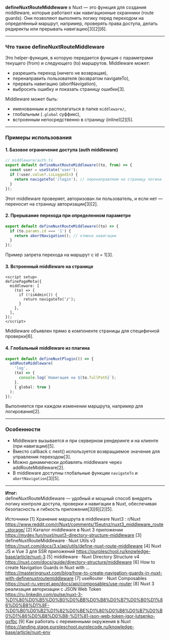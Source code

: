 **defineNuxtRouteMiddleware** в Nuxt — это функция для создания middleware, которые работают как навигационные охранники (route guards). Они позволяют выполнять логику перед переходом на определённый маршрут, например, проверять права доступа, делать редиректы или прерывать навигацию[3][2][6].

---

### Что такое defineNuxtRouteMiddleware

Это helper-функция, в которую передается функция с параметрами текущего (from) и следующего (to) маршрутов. Middleware может:

- разрешить переход (ничего не возвращая),
- перенаправить пользователя (возвратом navigateTo),
- прервать навигацию (abortNavigation),
- выбросить ошибку и показать страницу ошибки[3].

Middleware может быть:

- именованным и располагаться в папке `middleware/`,
- глобальным (`.global` суффикс),
- встроенным непосредственно в страницу (inline)[2][5].

---

### Примеры использования

#### 1. Базовое ограничение доступа (auth middleware)

```ts
// middleware/auth.ts
export default defineNuxtRouteMiddleware((to, from) => {
  const user = useState('user');
  if (!user.value?.isLoggedIn) {
    return navigateTo('/login'); // перенаправляем на страницу логина
  }
});
```

Этот middleware проверяет, авторизован ли пользователь, и если нет — переносит на страницу авторизации[3][2].

#### 2. Прерывание перехода при определенном параметре

```ts
export default defineNuxtRouteMiddleware((to) => {
  if (to.params.id === '1') {
    return abortNavigation(); // отмена навигации
  }
});
```

Пример запрета перехода на маршрут с id = 1[3].

#### 3. Встроенный middleware на странице

```vue
<script setup>
definePageMeta({
  middleware: [
    (to) => {
      if (!isAdmin()) {
        return navigateTo('/');
      }
    },
  ],
});
</script>
```

Middleware объявлен прямо в компоненте страницы для специфичной проверки[6].

#### 4. Глобальный middleware из плагина

```ts
export default defineNuxtPlugin(() => {
  addRouteMiddleware(
    'log',
    (to) => {
      console.log(`Навигация на ${to.fullPath}`);
    },
    { global: true }
  );
});
```

Выполняется при каждом изменении маршрута, например для логирования[2].

---

### Особенности

- Middleware вызывается и при серверном рендеринге и на клиенте (при навигации)[5].
- Вместо callback с next() используется возвращаемое значение для управления переходом[3].
- Можно динамически добавлять middleware через addRouteMiddleware[2].
- В middleware доступны глобальные функции `navigateTo` и `abortNavigation`[3][5].

---

**Итог:**  
defineNuxtRouteMiddleware — удобный и мощный способ внедрять логику контроля доступа, проверки и навигации в Nuxt, обеспечивая безопасность и гибкость приложения[3][6][2][5].

Источники
[1] Хранение маршрута в middleware Nuxt3 : r/Nuxt https://www.reddit.com/r/Nuxt/comments/15eutnz/nuxt3_middleware_route_storage/
[2] Каталог middleware в Nuxt 3 приложении https://mydev.fun/nuxt/nuxt3-directory-structure-middleware
[3] defineNuxtRouteMiddleware · Nuxt Utils v3 https://nuxt.com/docs/3.x/api/utils/define-nuxt-route-middleware
[4] Nuxt JS и Vue 3 для SSR приложений https://purpleschool.ru/knowledge-base/article/nuxt-3
[5] middleware · Nuxt Directory Structure v4 https://nuxt.com/docs/guide/directory-structure/middleware
[6] How to create Navigation Guards in Nuxt with ... https://masteringnuxt.com/blog/how-to-create-navigation-guards-in-nuxt-with-definenuxtroutemiddleware
[7] useRouter · Nuxt Composables https://nuxt-ru.vercel.app/docs/api/composables/use-router
[8] Nuxt 3 реализация авторизации с JSON Web Token https://ru.linkedin.com/pulse/nuxt-3-%D1%80%D0%B5%D0%B0%D0%BB%D0%B8%D0%B7%D0%B0%D1%86%D0%B8%D1%8F-%D0%B0%D0%B2%D1%82%D0%BE%D1%80%D0%B8%D0%B7%D0%B0%D1%86%D0%B8%D0%B8-%D1%81-json-web-token-igor-lutsenko-gxfbc
[9] Как работать с переменными окружения в Nuxt https://landing.stage.purpleschool.purplecode.ru/knowledge-base/article/nuxt-env
